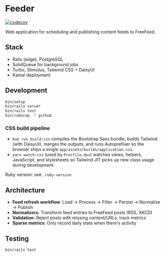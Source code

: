 # Feeder

[![codecov](https://codecov.io/gh/dreikanter/f2/graph/badge.svg?token=8OTZNI2092)](https://codecov.io/gh/dreikanter/f2)

Web application for scheduling and publishing content feeds to FreeFeed.

## Stack

- Rails (edge), PostgreSQL
- SolidQueue for background jobs
- Turbo, Stimulus, Tailwind CSS + DaisyUI
- Kamal deployment

## Development

```bash
bin/setup
bin/rails server
bin/rails test
bin/rubocop -f github
```

### CSS build pipeline

- `bun run build:css` compiles the Bootstrap Sass bundle, builds Tailwind (with DaisyUI), merges the outputs, and runs Autoprefixer so the browser ships a single `app/assets/builds/application.css`.
- `yarn watch:css` (used by `Procfile.dev`) watches views, helpers, JavaScript, and stylesheets so Tailwind JIT picks up new class usage during development.

Ruby version: see `.ruby-version`

## Architecture

- **Feed refresh workflow**: Load → Process → Filter → Persist → Normalize → Publish
- **Normalizers**: Transform feed entries to FreeFeed posts (RSS, XKCD)
- **Validation**: Reject posts with missing content/URLs, track metrics
- **Sparse metrics**: Only record daily stats when there's activity

## Testing

```bash
bin/rails test
```
